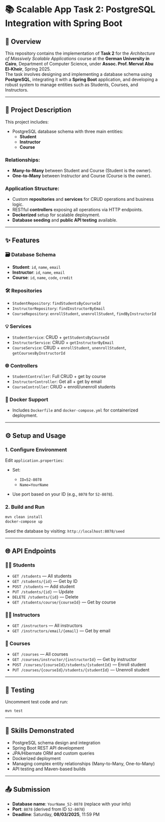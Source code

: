 # 📚 Scalable App Task 2: PostgreSQL Integration with Spring Boot

## 📝 Overview
This repository contains the implementation of **Task 2** for the *Architecture of Massively Scalable Applications* course at the **German University in Cairo**, Department of Computer Science, under **Assoc. Prof. Mervat Abu El-Kheir**, Spring 2025.  
The task involves designing and implementing a database schema using **PostgreSQL**, integrating it with a **Spring Boot** application, and developing a robust system to manage entities such as Students, Courses, and Instructors.

---

## 🧩 Project Description

This project includes:

- PostgreSQL database schema with three main entities:
  - **Student**
  - **Instructor**
  - **Course**

### Relationships:
- **Many-to-Many** between Student and Course (Student is the owner).
- **One-to-Many** between Instructor and Course (Course is the owner).

### Application Structure:
- Custom **repositories** and **services** for CRUD operations and business logic.
- RESTful **controllers** exposing all operations via HTTP endpoints.
- **Dockerized** setup for scalable deployment.
- **Database seeding** and **public API testing** available.

---

## ✨ Features

### 🗃️ Database Schema

- **Student**: `id`, `name`, `email`
- **Instructor**: `id`, `name`, `email`
- **Course**: `id`, `name`, `code`, `credit`

### 🛠️ Repositories

- `StudentRepository`: `findStudentsByCourseId`
- `InstructorRepository`: `findInstructorByEmail`
- `CourseRepository`: `enrollStudent`, `unenrollStudent`, `findByInstructorId`

### 💡 Services

- `StudentService`: CRUD + `getStudentsByCourseId`
- `InstructorService`: CRUD + `getInstructorByEmail`
- `CourseService`: CRUD + `enrollStudent`, `unenrollStudent`, `getCoursesByInstructorId`

### 🌐 Controllers

- `StudentController`: Full CRUD + get by course
- `InstructorController`: Get all + get by email
- `CourseController`: CRUD + enroll/unenroll students

### 🐳 Docker Support

- Includes `Dockerfile` and `docker-compose.yml` for containerized deployment.

---

## ⚙️ Setup and Usage

### 1. Configure Environment

Edit `application.properties`:

* Set:

  * `ID=52-8078`
  * `Name=YourName`
* Use port based on your ID (e.g., `8078` for `52-8078`).

### 2. Build and Run

```bash
mvn clean install
docker-compose up
```

Seed the database by visiting:
`http://localhost:8078/seed`

---

## 🌐 API Endpoints

### 👩‍🎓 Students

* `GET /students` — All students
* `GET /students/{id}` — Get by ID
* `POST /students` — Add student
* `PUT /students/{id}` — Update
* `DELETE /students/{id}` — Delete
* `GET /students/course/{courseId}` — Get by course

### 👨‍🏫 Instructors

* `GET /instructors` — All instructors
* `GET /instructors/email/{email}` — Get by email

### 📘 Courses

* `GET /courses` — All courses
* `GET /courses/instructor/{instructorId}` — Get by instructor
* `POST /courses/{courseId}/students/{studentId}` — Enroll student
* `PUT /courses/{courseId}/students/{studentId}` — Unenroll student

---

## 🧪 Testing

Uncomment test code and run:

```bash
mvn test
```

---

## 🧠 Skills Demonstrated

* PostgreSQL schema design and integration
* Spring Boot REST API development
* JPA/Hibernate ORM and custom queries
* Dockerized deployment
* Managing complex entity relationships (Many-to-Many, One-to-Many)
* API testing and Maven-based builds

---

## 📤 Submission

* **Database name**: `YourName_52-8078` (replace with your info)
* **Port**: `8078` (derived from ID `52-8078`)
* **Deadline**: Saturday, **08/03/2025**, 11:59 PM

